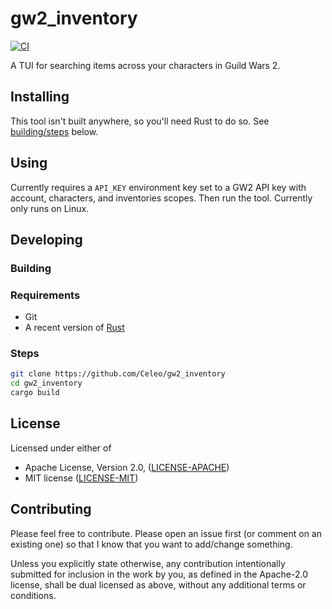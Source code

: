 # gw2_inventory

[![CI](https://github.com/Celeo/gw2_inventory/workflows/CI/badge.svg?branch=master)](https://github.com/celeo/gw2_inventory/actions?query=workflow%3ACI)

A TUI for searching items across your characters in Guild Wars 2.

## Installing

This tool isn't built anywhere, so you'll need Rust to do so. See [building/steps](#steps) below.

## Using

Currently requires a `API_KEY` environment key set to a GW2 API key with account, characters, and inventories scopes.
Then run the tool. Currently only runs on Linux.

## Developing

### Building

### Requirements

* Git
* A recent version of [Rust](https://www.rust-lang.org/tools/install)

### Steps

```sh
git clone https://github.com/Celeo/gw2_inventory
cd gw2_inventory
cargo build
```

## License

Licensed under either of

* Apache License, Version 2.0, ([LICENSE-APACHE](LICENSE-APACHE))
* MIT license ([LICENSE-MIT](LICENSE-MIT))

## Contributing

Please feel free to contribute. Please open an issue first (or comment on an existing one) so that I know that you want to add/change something.

Unless you explicitly state otherwise, any contribution intentionally submitted for inclusion in the work by you, as defined in the Apache-2.0 license, shall be dual licensed as above, without any additional terms or conditions.
